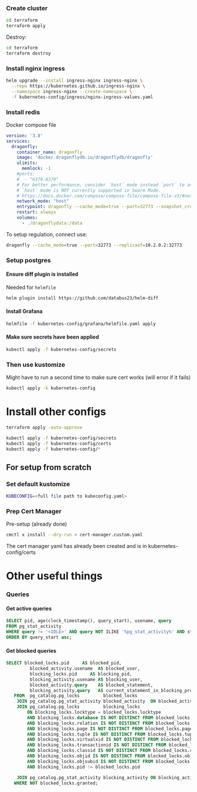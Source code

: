 ### Create cluster

```bash
cd terraform
terraform apply
```

Destroy:

```bash
cd terraform
terraform destroy
```


### Install nginx ingress

```bash
helm upgrade --install ingress-nginx ingress-nginx \
  --repo https://kubernetes.github.io/ingress-nginx \
  --namespace ingress-nginx --create-namespace \
  -f kubernetes-config/ingress/nginx-ingress-values.yaml
```

### Install redis

Docker compose file

```yaml
version: '3.8'
services:
  dragonfly:
    container_name: dragonfly
    image: 'docker.dragonflydb.io/dragonflydb/dragonfly'
    ulimits:
      memlock: -1
    #ports:
    #  - "6379:6379"
    # For better performance, consider `host` mode instead `port` to avoid docker NAT.
    # `host` mode is NOT currently supported in Swarm Mode.
    # https://docs.docker.com/compose/compose-file/compose-file-v3/#network_mode
    network_mode: "host"
    entrypoint: dragonfly --cache_mode=true --port=32773 --snapshot_cron "* * * * *"
    restart: always
    volumes:
      - ./dragonflydata:/data
```

To setup regulation, connect use:

```bash
dragonfly --cache_mode=true --port=32773 --replicaof=10.2.0.2:32773
```

### Setup postgres

#### Ensure diff plugin is installed

Needed for `helmfile`

```bash
helm plugin install https://github.com/databus23/helm-diff
```

#### Install Grafana

```bash
helmfile -f kubernetes-config/grafana/helmfile.yaml apply
```

#### Make sure secrets have been applied

```bash
kubectl apply -f kubernetes-config/secrets
```

### Then use kustomize

Might have to run a second time to make sure cert works (will error if it fails)

```bash
kubectl apply -k kubernetes-config
```

# Install other configs

```bash
terraform apply -auto-approve

kubectl apply -f kubernetes-config/secrets
kubectl apply -f kubernetes-config/certs
kubectl apply -f kubernetes-config/*
```

## For setup from scratch

### Set default kustomize

```bash
KUBECONFIG=<full file path to kubeconfig.yaml>
```

### Prep Cert Manager

Pre-setup (already done)
```bash
cmctl x install --dry-run > cert-manager.custom.yaml
```

The cert manager yaml has already been created and is in kubernetes-config/certs

# Other useful things

### Queries

#### Get active queries

```sql
SELECT pid, age(clock_timestamp(), query_start), usename, query 
FROM pg_stat_activity 
WHERE query != '<IDLE>' AND query NOT ILIKE '%pg_stat_activity%' AND state != 'idle'
ORDER BY query_start asc;
```

#### Get blocked queries

```sql
SELECT blocked_locks.pid     AS blocked_pid,
         blocked_activity.usename  AS blocked_user,
         blocking_locks.pid     AS blocking_pid,
         blocking_activity.usename AS blocking_user,
         blocked_activity.query    AS blocked_statement,
         blocking_activity.query   AS current_statement_in_blocking_process
   FROM  pg_catalog.pg_locks         blocked_locks
    JOIN pg_catalog.pg_stat_activity blocked_activity  ON blocked_activity.pid = blocked_locks.pid
    JOIN pg_catalog.pg_locks         blocking_locks 
        ON blocking_locks.locktype = blocked_locks.locktype
        AND blocking_locks.database IS NOT DISTINCT FROM blocked_locks.database
        AND blocking_locks.relation IS NOT DISTINCT FROM blocked_locks.relation
        AND blocking_locks.page IS NOT DISTINCT FROM blocked_locks.page
        AND blocking_locks.tuple IS NOT DISTINCT FROM blocked_locks.tuple
        AND blocking_locks.virtualxid IS NOT DISTINCT FROM blocked_locks.virtualxid
        AND blocking_locks.transactionid IS NOT DISTINCT FROM blocked_locks.transactionid
        AND blocking_locks.classid IS NOT DISTINCT FROM blocked_locks.classid
        AND blocking_locks.objid IS NOT DISTINCT FROM blocked_locks.objid
        AND blocking_locks.objsubid IS NOT DISTINCT FROM blocked_locks.objsubid
        AND blocking_locks.pid != blocked_locks.pid

    JOIN pg_catalog.pg_stat_activity blocking_activity ON blocking_activity.pid = blocking_locks.pid
   WHERE NOT blocked_locks.granted;
```